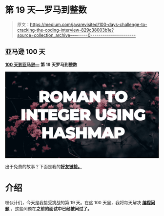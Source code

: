 # 第 19 天—罗马到整数

> 原文：<https://medium.com/javarevisited/100-days-challenge-to-cracking-the-coding-interview-829c38003b1e?source=collection_archive---------0----------------------->

## **亚马逊 100 天**

[**100 天到亚马逊—**](https://leetcode.com/problems/roman-to-integer/) **第 19 天罗马到整数**

![](img/7b24490f4ba57176d9be37c86247673e.png)

出于免费的故事？下面是我的[**好友链接。**](/@akshay_ravindran/100-days-challenge-to-cracking-the-coding-interview-829c38003b1e?source=friends_link&sk=1f01c4665af36c416dc4179af2730c7d)

# 介绍

嘿伙计们，今天是我接受挑战的第 19 天。在这 100 天里，我将每天解决 [**编程问题**](/hackernoon/50-data-structure-and-algorithms-interview-questions-for-programmers-b4b1ac61f5b0) ，这些问题在**之前的面试中已经被问过了。**